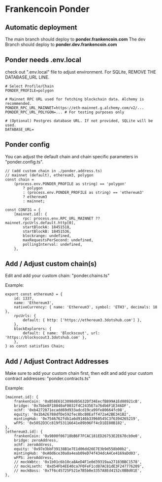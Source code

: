 # Frankencoin Ponder

## Automatic deployment

The main branch should deploy to **ponder.frankencoin.com**
The dev Branch should deploy to **ponder.dev.frankencoin.com**

## Ponder needs .env.local

check out ".env.local" file to adjust environment.
For SQLite, REMOVE THE DATABASE_URL LINE.

```
# Select Profile/Chain
PONDER_PROFILE=polygon

# Mainnet RPC URL used for fetching blockchain data. Alchemy is recommended.
PONDER_RPC_URL_MAINNET=https://eth-mainnet.g.alchemy.com/v2/...
PONDER_RPC_URL_POLYGON=... # For testing purposes only

# (Optional) Postgres database URL. If not provided, SQLite will be used.
DATABASE_URL=
```

## Ponder config

You can adjust the default chain and chain specific parameters in "ponder.config.ts".

```
// (add custom chain in ./ponder.address.ts)
// mainnet (default), ethereum3, polygon
const chain =
	(process.env.PONDER_PROFILE as string) == 'polygon'
		? polygon
		: (process.env.PONDER_PROFILE as string) == 'ethereum3'
		? ethereum3
		: mainnet;

const CONFIG = {
	[mainnet.id]: {
		rpc: process.env.RPC_URL_MAINNET ?? mainnet.rpcUrls.default.http[0],
		startBlockA: 18451518,
		startBlockB: 18451536,
		blockrange: undefined,
		maxRequestsPerSecond: undefined,
		pollingInterval: undefined,
	},
```

## Add / Adjust custom chain(s)

Edit and add your custom chain: "ponder.chains.ts"

Example:

```
export const ethereum3 = {
	id: 1337,
	name: 'Ethereum3',
	nativeCurrency: { name: 'Ethereum3', symbol: 'ETH3', decimals: 18 },
	rpcUrls: {
		default: { http: ['https://ethereum3.3dotshub.com'] },
	},
	blockExplorers: {
		default: { name: 'Blockscout', url: 'https://blockscout3.3dotshub.com' },
	},
} as const satisfies Chain;
```

## Add / Adjust Contract Addresses

Make sure to add your custom chain first, then edit and add your custom contract addresses: "ponder.contracts.ts"

Example:

```
[mainnet.id]: {
    frankenCoin: '0xB58E61C3098d85632Df34EecfB899A1Ed80921cB',
    bridge: '0x7bbe8F18040aF0032f4C2435E7a76db6F1E346DF',
    xchf: '0xb4272071ecadd69d933adcd19ca99fe80664fc08',
    equity: '0x1bA26788dfDe592fec8bcB0Eaff472a42BE341B2',
    mintingHub: '0x7546762fdb1a6d9146b33960545C3f6394265219',
    wFPS: '0x5052D3Cc819f53116641e89b96Ff4cD1EE80B182',
},
[ethereum3.id]: {
    frankenCoin: '0x9800f06718bB6F7FCAC181ED26753E2E670cb9e0',
    bridge: zeroAddress,
    xchf: zeroAddress,
    equity: '0x97e3bbF39138B1e7E1d06dd26E7E3b9d558b00b2',
    mintingHub: '0xA0d6ce30a8a4eab09eD74f434dcA4Ce4169aDd03',
    wFPS: zeroAddress,
    // mockWbtc: '0x1b01c6b10ca8AeD4F1e0d39319aa27183BBC1578',
    // mockLseth: '0xd54Fb4EE40ca7F0FeF1cd87AC81dE3F247776209',
    // mockBoss: '0x7f6c45725F521e7B5b0e3357A8Ed4152c0BBd01E',
},
```
